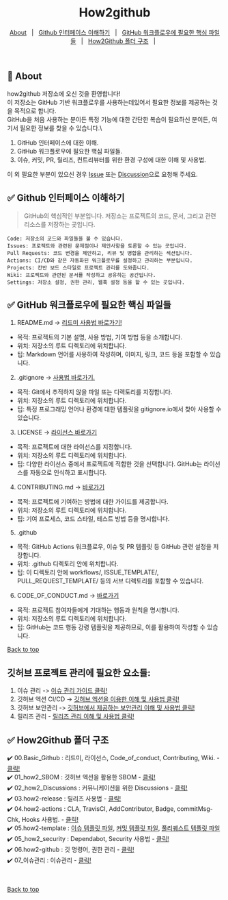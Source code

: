 

<h1 align="center">How2github</h1>


<p align="center">
  <a href="#dart-about">About</a> &#xa0; | &#xa0; 
  <a href="#white_check_mark-github-인터페이스-이해하기">Github 인터페이스 이해하기</a> &#xa0; | &#xa0;
  <a href="#white_check_mark-github-워크플로우에-필요한-핵심-파일들">GitHub 워크플로우에 필요한 핵심 파일들</a> &#xa0; | &#xa0;
  <a href="#white_check_mark-how2github-폴더-구조">How2Github 폴더 구조</a> &#xa0; | &#xa0;
</p>

<br>

## :dart: About ##

how2github 저장소에 오신 것을 환영합니다!\
이 저장소는 GitHub 기반 워크플로우를 사용하는데있어서 필요한 정보를 제공하는 것을 목적으로 합니다.\
GitHub을 처음 사용하는 분이든 특정 기능에 대한 간단한 복습이 필요하신 분이든, 여기서 필요한 정보를 찾을 수 있습니다.\

1. GitHub 인터페이스에 대한 이해.
2. GitHub 워크플로우에 필요한 핵심 파일들.
3. 이슈, 커밋, PR, 릴리즈, 컨트리뷰터를 위한 환경 구성에 대한 이해 및 사용법.

이 외 필요한 부분이 있으신 경우 [Issue](https://github.com/gon1942/how2github/issues/new?assignees=gon1942&labels=enhancement&projects=&template=%EA%B8%B0%EB%8A%A5-%EC%9A%94%EC%B2%AD.md&title=%5BFEATURE%5D) 또는 [Discussion](https://github.com/gon1942/how2github/discussions/new?category=request)으로 요청해 주세요.


## :white_check_mark: Github 인터페이스 이해하기  ##
> GitHub의 핵심적인 부분입니다. 저장소는 프로젝트의 코드, 문서, 그리고 관련 리소스를 저장하는 곳입니다.
```
Code: 저장소의 코드와 파일들을 볼 수 있습니다.
Issues: 프로젝트와 관련된 문제점이나 제안사항을 토론할 수 있는 곳입니다.
Pull Requests: 코드 변경을 제안하고, 리뷰 및 병합을 관리하는 섹션입니다.
Actions: CI/CD와 같은 자동화된 워크플로우를 설정하고 관리하는 부분입니다.
Projects: 칸반 보드 스타일로 프로젝트 관리를 도와줍니다.
Wiki: 프로젝트와 관련된 문서를 작성하고 공유하는 공간입니다.
Settings: 저장소 설정, 권한 관리, 웹훅 설정 등을 할 수 있는 곳입니다.
```


## :white_check_mark: GitHub 워크플로우에 필요한 핵심 파일들 ##

1. README.md -> [리드미 사용법 바로가기!](https://github.com/gon1942/how2github/blob/main/00.Basic_Github/01.About_READEME.md)
- 목적: 프로젝트의 기본 설명, 사용 방법, 기여 방법 등을 소개합니다.
- 위치: 저장소의 루트 디렉토리에 위치합니다.
- 팁: Markdown 언어를 사용하여 작성하며, 이미지, 링크, 코드 등을 포함할 수 있습니다.
2. .gitignore -> [사용법 바로가기.](https://github.com/gon1942/how2github/blob/main/00.Basic_Github/06.About_.gitignore.md)
- 목적: Git에서 추적하지 않을 파일 또는 디렉토리를 지정합니다.
- 위치: 저장소의 루트 디렉토리에 위치합니다.
- 팁: 특정 프로그래밍 언어나 환경에 대한 템플릿을 gitignore.io에서 찾아 사용할 수 있습니다.
3. LICENSE -> [라이선스 바로가기](https://github.com/gon1942/how2github/blob/main/00.Basic_Github/02.About_LICENSE.md)
- 목적: 프로젝트에 대한 라이선스를 지정합니다.
- 위치: 저장소의 루트 디렉토리에 위치합니다.
- 팁: 다양한 라이선스 중에서 프로젝트에 적합한 것을 선택합니다. GitHub는 라이선스를 자동으로 인식하고 표시합니다.
4. CONTRIBUTING.md -> [바로가기](https://github.com/gon1942/how2github/blob/main/00.Basic_Github/04.About_CONTRIBUTING.md)
- 목적: 프로젝트에 기여하는 방법에 대한 가이드를 제공합니다.
- 위치: 저장소의 루트 디렉토리에 위치합니다.
- 팁: 기여 프로세스, 코드 스타일, 테스트 방법 등을 명시합니다.
5. .github
- 목적: GitHub Actions 워크플로우, 이슈 및 PR 템플릿 등 GitHub 관련 설정을 저장합니다.
- 위치: .github 디렉토리 안에 위치합니다.
- 팁: 이 디렉토리 안에 workflows/, ISSUE_TEMPLATE/, PULL_REQUEST_TEMPLATE/ 등의 서브 디렉토리를 포함할 수 있습니다.
6. CODE_OF_CONDUCT.md -> [바로가기](https://github.com/gon1942/how2github/blob/main/00.Basic_Github/03.About_CODE_OF_CONDUCT.md)
- 목적: 프로젝트 참여자들에게 기대하는 행동과 원칙을 명시합니다.
- 위치: 저장소의 루트 디렉토리에 위치합니다.
- 팁: GitHub는 코드 행동 강령 템플릿을 제공하므로, 이를 활용하여 작성할 수 있습니다.
&#xa0;

<a href="#top">Back to top</a>

## 깃허브 프로젝트 관리에 필요한 요소들:
1. 이슈 관리 -> [이슈 관리 가이드 클릭!](https://github.com/gon1942/how2github/blob/main/07_%EC%9D%B4%EC%8A%88%EA%B4%80%EB%A6%AC/About_Issue.md)
2. 깃허브 엑션 CI/CD ->  [깃허브 엑션을 이용한 이해 및 사용법 클릭!](https://github.com/gon1942/how2github/tree/main/04.how2-actions)
3. 깃허브 보안관리 -> [깃허브에서 제공하는 보안관리 이해 및 사용법 클릭!](https://github.com/gon1942/how2github/tree/main/05_how2_security)
4. 릴리즈 관리 - [릴리즈 관리 이해 및 사용법 클릭!](https://github.com/gon1942/how2github/tree/main/03.how2-release)



## :white_check_mark: How2Github 폴더 구조 ##

:heavy_check_mark: 00.Basic_Github : 리드미, 라이선스, Code_of_conduct, Contributing, Wiki. - [클릭!](https://github.com/gon1942/how2github/tree/main/00.Basic_Github)\
:heavy_check_mark: 01_how2_SBOM : 깃허브 엑션을 활용한 SBOM - [클릭!](https://github.com/gon1942/how2github/blob/main/01_how2_SBOM/About_Sbom.md)\
:heavy_check_mark: 02_how2_Discussions : 커뮤니케이션을 위한 Discussions - [클릭!](https://github.com/gon1942/how2github/blob/main/02_how2_Discussions/About_Discussions.md)\
:heavy_check_mark: 03.how2-release : 릴리즈 사용법 - [클릭!](https://github.com/gon1942/how2github/tree/main/03.how2-release)\
:heavy_check_mark: 04.how2-actions : CLA, TravisCI, AddContributor, Badge, commitMsg-Chk, Hooks 사용법. -  [클릭!](https://github.com/gon1942/how2github/tree/main/04.how2-actions)\
:heavy_check_mark: 05.how2-template : 
[이슈 템플릿 파일](https://github.com/gon1942/how2github/blob/main/05.how2-template/issue_template.md), 
[커밋 템플릿 파일](https://github.com/gon1942/how2github/blob/main/05.how2-template/commit_template.md), 
[풀리퀘스트 템플릿 파일](https://github.com/gon1942/how2github/blob/main/05.how2-template/pr_template.md) \
:heavy_check_mark: 05_how2_security : Dependabot, Security 사용법 - [클릭!](https://github.com/gon1942/how2github/tree/main/05_how2_security)\
:heavy_check_mark: 06.how2-github : 깃 명령어, 권한 관리 - [클릭!](https://github.com/gon1942/how2github/tree/main/06.how2-github) \
:heavy_check_mark: 07_이슈관리 : 이슈관리 - [클릭!](https://github.com/gon1942/how2github/blob/main/07_%EC%9D%B4%EC%8A%88%EA%B4%80%EB%A6%AC/About_Issue.md)




&#xa0;

<a href="#top">Back to top</a>
